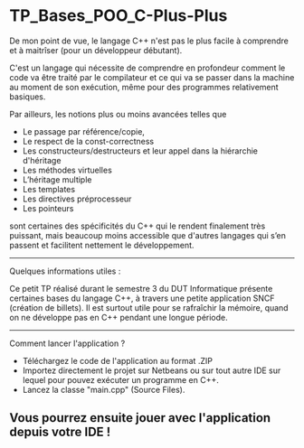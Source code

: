 # TP_Bases_POO_C-Plus-Plus
De mon point de vue, le langage C++ n'est pas le plus facile à comprendre et à maitrîser (pour un développeur débutant). 

C'est un langage qui nécessite de comprendre en profondeur comment le code va être traité par le compilateur et ce qui va se passer dans la machine au moment de son exécution, même pour des programmes relativement basiques. 

Par ailleurs, les notions plus ou moins avancées telles que

- Le passage par référence/copie,
- Le respect de la const-correctness 
- Les constructeurs/destructeurs et leur appel dans la hiérarchie d'héritage
- Les méthodes virtuelles
- L’héritage multiple
- Les templates 
- Les directives préprocesseur
- Les pointeurs
   
sont certaines des spécificités du C++ qui le rendent finalement très puissant, mais beaucoup moins accessible que d'autres langages qui s’en passent et facilitent nettement le développement. 

---
Quelques informations utiles : 

Ce petit TP réalisé durant le semestre 3 du DUT Informatique présente certaines bases du langage C++, à travers une petite application SNCF (création de billets).
Il est surtout utile pour se rafraîchir la mémoire, quand on ne développe pas en C++ pendant une longue période. 

---
Comment lancer l'application ? 
- Téléchargez le code de l'application au format .ZIP
- Importez directement le projet sur Netbeans ou sur tout autre IDE sur lequel pour pouvez exécuter un programme en C++. 
- Lancez la classe "main.cpp" (Source Files). 

Vous pourrez ensuite jouer avec l'application depuis votre IDE ! 
---
